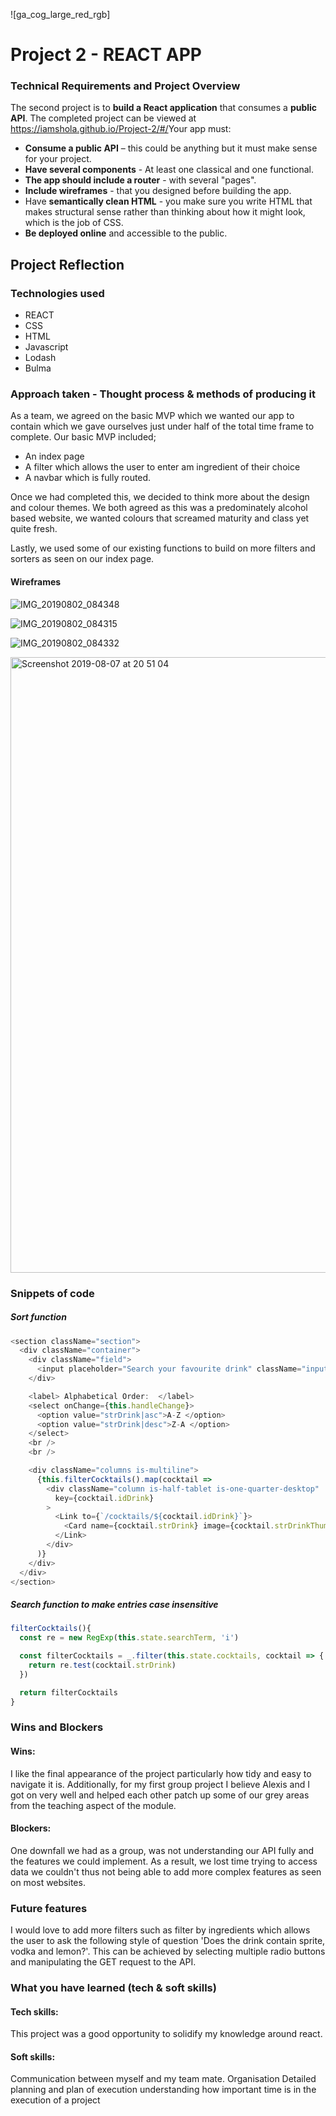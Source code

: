 ![ga_cog_large_red_rgb]

# Project 2 - REACT APP

### Technical Requirements and Project Overview
The second project is to **build a React application** that consumes a **public API**.
The completed project can be viewed at https://iamshola.github.io/Project-2/#/
​
Your app must:
​
* **Consume a public API** – this could be anything but it must make sense for your project.
* **Have several components** - At least one classical and one functional.
* **The app should include a router** - with several "pages".
* **Include wireframes** - that you designed before building the app.
* Have **semantically clean HTML** - you make sure you write HTML that makes structural sense rather than thinking about how it might look, which is the job of CSS.
* **Be deployed online** and accessible to the public.


## Project Reflection

### Technologies used
  - REACT
  - CSS
  - HTML
  - Javascript
  - Lodash
  - Bulma

### Approach taken - Thought process & methods of producing it
As a team, we agreed on the basic MVP which we wanted our app to contain which we gave ourselves just under half of the total time frame to complete.
Our basic MVP included;
- An index page
- A filter which allows the user to enter am ingredient of their choice
- A navbar which is fully routed.

Once we had completed this, we decided to think more about the design and colour themes. We both agreed as this was a predominately alcohol based website, we wanted colours that screamed maturity and class yet quite fresh.

Lastly, we used some of our existing functions to build on more filters and sorters as seen on our index page.

#### Wireframes
![IMG_20190802_084348](https://user-images.githubusercontent.com/43203736/62653578-b9ad1e80-b955-11e9-8ee5-b37f6ab0aa11.jpg)


![IMG_20190802_084315](https://user-images.githubusercontent.com/43203736/62653654-e3664580-b955-11e9-9693-7aed03f7f966.jpg)


![IMG_20190802_084332](https://user-images.githubusercontent.com/43203736/62653660-e7926300-b955-11e9-8271-d9dcf66a0a09.jpg)



<img width="985" alt="Screenshot 2019-08-07 at 20 51 04" src="https://user-images.githubusercontent.com/43203736/62653898-88811e00-b956-11e9-81c1-5d3b39084366.png">

###  Snippets of code

##### Sort function
```Javascript
<section className="section">
  <div className="container">
    <div className="field">
      <input placeholder="Search your favourite drink" className="input" onKeyUp={this.handleKeyUp}/>
    </div>

    <label> Alphabetical Order:  </label>
    <select onChange={this.handleChange}>
      <option value="strDrink|asc">A-Z </option>
      <option value="strDrink|desc">Z-A </option>
    </select>
    <br />
    <br />

    <div className="columns is-multiline">
      {this.filterCocktails().map(cocktail =>
        <div className="column is-half-tablet is-one-quarter-desktop"
          key={cocktail.idDrink}
        >
          <Link to={`/cocktails/${cocktail.idDrink}`}>
            <Card name={cocktail.strDrink} image={cocktail.strDrinkThumb}/>
          </Link>
        </div>
      )}
    </div>
  </div>
</section>
```

##### Search function to make entries case insensitive
``` Javascript
filterCocktails(){
  const re = new RegExp(this.state.searchTerm, 'i')

  const filterCocktails = _.filter(this.state.cocktails, cocktail => {
    return re.test(cocktail.strDrink)
  })

  return filterCocktails
}
```

### Wins and Blockers

#### Wins:

I like the final appearance of the project particularly how tidy and easy to navigate it is. Additionally, for my first group project I believe Alexis and I got on very well and helped each other patch up some of our grey areas from the teaching aspect of the module.

#### Blockers:
One  downfall we had as a group, was not understanding our API fully and the features we could implement. As a result, we lost time trying to access data we couldn't thus not being able to add more complex features as seen on most websites.  

### Future features
I would love to add more filters such as filter by ingredients which allows the user to ask the following style of question 'Does the drink contain sprite, vodka and lemon?'. This can be achieved by selecting multiple radio buttons and manipulating the GET request to the API.


### What you have learned (tech & soft skills)

#### Tech skills:
This project was a good opportunity to solidify my knowledge around react.

#### Soft skills:
Communication between myself and my team mate.
Organisation
Detailed planning and plan of execution
understanding how important time is in the execution of a project 

​
